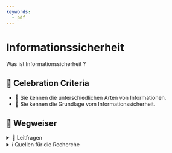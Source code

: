 ```yaml
---
keywords:
  - pdf
---
```


# Informationssicherheit

Was ist Informationssicherheit ?

## 🎉 Celebration Criteria

- :dart: Sie kennen die unterschiedlichen Arten von Informationen.
- :dart: Sie kennen die Grundlage vom Informationssicherheit.

## :compass: Wegweiser

<details>
  <summary> 🤔 Leitfragen </summary>

- Was sind Informationen?
- Was ist Sicherheit?
- Was ist Informationssicherheit? !Nicht nur Digital!
- Was ist das Ziel von Informationssicherheit (CIA)?
- Wie kann das Ziel erreicht werden?
- ...

</details>

<details>
  <summary> ℹ️ Quellen für die Recherche</summary>

- [**Security Insider:** Was ist Informationssicherheit?](https://www.security-insider.de/was-ist-informationssicherheit-a-677316/)
- [**BREKOM:** Informationssicherheit](https://brekom.de/ratgeber-it-sicherheit/informationssicherheit/)
- [**NCSC:** Bundesinterne Kampagne](https://www.ncsc.admin.ch/ncsc/de/home/dokumentation/bundesinterne-kampagnen.html)
- [**MATRIX IT development Gmbh:** Begriffe und Definitionen](https://www.matrix-development.de/risikomanagement_definition.html)

</details>
